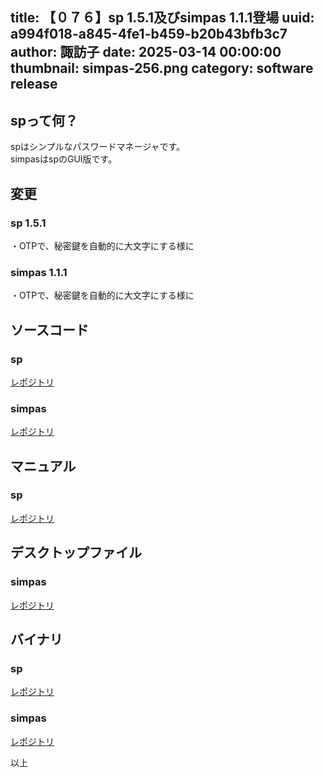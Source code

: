 title: 【０７６】sp 1.5.1及びsimpas 1.1.1登場
uuid: a994f018-a845-4fe1-b459-b20b43bfb3c7
author: 諏訪子
date: 2025-03-14 00:00:00
thumbnail: simpas-256.png
category: software release
----
## spって何？
spはシンプルなパスワードマネージャです。\
simpasはspのGUI版です。

## 変更
### sp 1.5.1
・OTPで、秘密鍵を自動的に大文字にする様に

### simpas 1.1.1
・OTPで、秘密鍵を自動的に大文字にする様に

## ソースコード
### sp
[レポジトリ](https://076.moe/repo/src/sp)

### simpas
[レポジトリ](https://076.moe/repo/src/simpas)

## マニュアル
### sp
[レポジトリ](https://076.moe/repo/man/sp)

## デスクトップファイル
### simpas
[レポジトリ](https://076.moe/repo/desktop)

## バイナリ
### sp
[レポジトリ](https://076.moe/repo/bin/sp)

### simpas
[レポジトリ](https://076.moe/repo/bin/simpas)

以上
